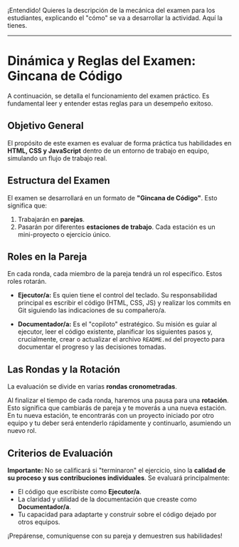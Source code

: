 ¡Entendido! Quieres la descripción de la mecánica del examen para los estudiantes, explicando el "cómo" se va a desarrollar la actividad. Aquí la tienes.

---

# Dinámica y Reglas del Examen: Gincana de Código

A continuación, se detalla el funcionamiento del examen práctico. Es fundamental leer y entender estas reglas para un desempeño exitoso.

## Objetivo General
El propósito de este examen es evaluar de forma práctica tus habilidades en **HTML, CSS y JavaScript** dentro de un entorno de trabajo en equipo, simulando un flujo de trabajo real.

## Estructura del Examen
El examen se desarrollará en un formato de **"Gincana de Código"**. Esto significa que:
1.  Trabajarán en **parejas**.
2.  Pasarán por diferentes **estaciones de trabajo**. Cada estación es un mini-proyecto o ejercicio único.

## Roles en la Pareja
En cada ronda, cada miembro de la pareja tendrá un rol específico. Estos roles rotarán.

* **Ejecutor/a:** Es quien tiene el control del teclado. Su responsabilidad principal es escribir el código (HTML, CSS, JS) y realizar los commits en Git siguiendo las indicaciones de su compañero/a.

* **Documentador/a:** Es el "copiloto" estratégico. Su misión es guiar al ejecutor, leer el código existente, planificar los siguientes pasos y, crucialmente, crear o actualizar el archivo `README.md` del proyecto para documentar el progreso y las decisiones tomadas.

## Las Rondas y la Rotación
La evaluación se divide en varias **rondas cronometradas**.

Al finalizar el tiempo de cada ronda, haremos una pausa para una **rotación**. Esto significa que cambiarás de pareja y te moverás a una nueva estación. En tu nueva estación, te encontrarás con un proyecto iniciado por otro equipo y tu deber será entenderlo rápidamente y continuarlo, asumiendo un nuevo rol.

## Criterios de Evaluación
**Importante:** No se calificará si "terminaron" el ejercicio, sino la **calidad de su proceso y sus contribuciones individuales**. Se evaluará principalmente:
* El código que escribiste como **Ejecutor/a**.
* La claridad y utilidad de la documentación que creaste como **Documentador/a**.
* Tu capacidad para adaptarte y construir sobre el código dejado por otros equipos.

¡Prepárense, comuníquense con su pareja y demuestren sus habilidades!